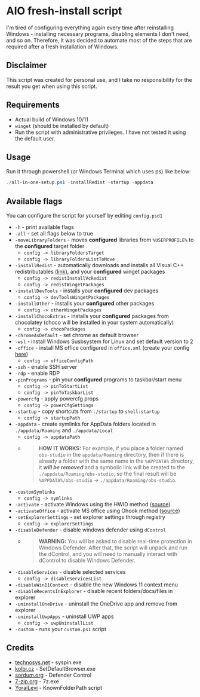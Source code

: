 # AIO fresh-install script

I'm tired of configuring everything again every time after reinstalling Windows - installing necessary programs, disabling elements I don't need, and so on. Therefore, it was decided to automate most of the steps that are required after a fresh installation of Windows.

## Disclaimer

This script was created for personal use, and I take no responsibility for the result you get when using this script.

## Requirements

* Actual build of Windows 10/11
* `winget` (should be installed by default)
* Run the script with administrative privileges. I have not tested it using the default user.

## Usage

Run it through powershell (or Windows Terminal which uses ps) like below:

```powershell
./all-in-one-setup.ps1 -installRedist -startup -appdata
```

## Available flags

You can configure the script for yourself by editing `config.psd1`

* `-h` - print available flags
* `-all` - set all flags below to true
* `-moveLibraryFolders` - moves **configured** libraries from `%USERPROFILE%` to the  **configured** target folder
  * `config -> libraryFoldersTarget`
  * `config -> libraryFoldersListToMove`
* `-installRedist` - automatically downloads and installs all Visual C++ redistributables [(link)](https://www.techpowerup.com/download/visual-c-redistributable-runtime-package-all-in-one/), and your **configured** winget packages
  * `config -> redistInstallVcRedist`
  * `config -> redistWingetPackages`
* `-installDevTools` - installs your **configured** dev packages
  * `config -> devToolsWingetPackages`
* `-installOther` - installs your **configured** other packages
  * `config -> otherWingetPackages`
* `-installChocoExtras` - installs your **configured** packages from chocolatey (choco will be installed in your system automatically)
  * `config -> chocoPackages`
* `-chromeAsDefault` - set chrome as default browser
* `-wsl` - install Windows Susbsystem for Linux and set default version to 2
* `-office` - install MS office configured in `office.xml` (create your config [here](https://config.office.com/deploymentsettings))
  * `config -> officeConfigPath`
* `-ssh` - enable SSH server
* `-rdp` - enable RDP
* `-pinPrograms` - pin your **configured** programs to taskbar/start menu
  * `config -> pinToStartList`
  * `config -> pinToTaskbarList`
* `-powercfg` - apply powercfg props
  * `config -> powerCfgSettings`
* `-startup` - copy shortcuts from `./startup` to `shell:startup`
  * `config -> startupPath`
* `-appdata` - create symlinks for AppData folders located in `./appdata/Roaming` and `./appdata/Local`
  * `config -> appdataPath`
  * > **HOW IT WORKS:** For example, if you place a folder named `obs-studio` in the `appdata/Roaming` directory, then if there is already a folder with the same name in the `%APPDATA%` directory, it ***will be removed*** and a symbolic link will be created to the `./appdata/Roaming/obs-studio`, so the final result will be `%APPDATA%/obs-studio` -> `./appdata/Roaming/obs-studio`.
* `-customSymlinks`
  * `config -> symlinks`
* `-activate` - activate Windows using the HWID method ([source](https://bitbucket.org/WindowsAddict/microsoft-activation-scripts/))
* `-activateOffice` - activate MS office using Ohook method ([source](https://bitbucket.org/WindowsAddict/microsoft-activation-scripts/))
* `-setExplorerSettings` - set explorer settings through registry
  * `config -> explorerSettings`
* `-disableDefender` - disable windows defender using `dControl`
  * > **WARNING:** You will be asked to disable real-time protection in Windows Defender. After that, the script will unpack and run the dControl, and you will need to manually interact with dControl to disable Windows Defender.
* `-disableServices` - disable selected services
  * `config -> disableServicesList`
* `-disableWin11Context` - disable the new Windows 11 context menu
* `-disableRecentsInExplorer` - disable recent folders/docs/files in explorer
* `-uninstallOneDrive` - uninstall the OneDrive app and remove from explorer
* `-uninstallUwpApps` - uninstall UWP apps
  * `config -> uwpUninstallList`
* `-custom` - runs your `custom.ps1` script

## Credits

* [technosys.net](https://www.technosys.net/products/utils/pintotaskbar) - syspin.exe
* [kolbi.cz](https://kolbi.cz/blog/2017/11/10/setdefaultbrowser-set-the-default-browser-per-user-on-windows-10-and-server-2016-build-1607/) - SetDefaultBrowser.exe
* [sordum.org](https://www.sordum.org/9480/defender-control-v2-1/) - Defender Control
* [7-zip.org](https://www.7-zip.org/download.html) - 7z.exe
* [YoraiLevi](https://gist.github.com/YoraiLevi/0f333d520f502fdb1244cdf0524db6d2) - KnownFolderPath script
